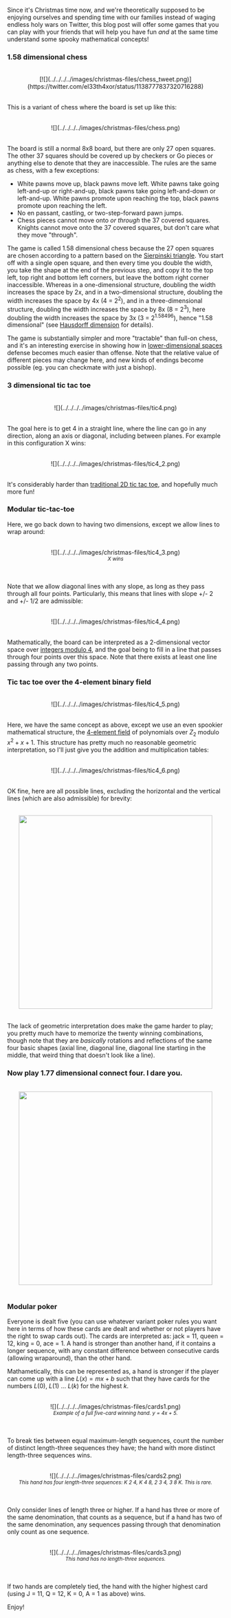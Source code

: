 [category]: <> (General,Fun)
[date]: <> (2019/12/24)
[title]: <> (Christmas Special)
[pandoc]: <> (--mathjax)


Since it's Christmas time now, and we're theoretically supposed to be enjoying ourselves and spending time with our families instead of waging endless holy wars on Twitter, this blog post will offer some games that you can play with your friends that will help you have fun _and_ at the same time understand some spooky mathematical concepts!

### 1.58 dimensional chess

<center><br>
[![](../../../../images/christmas-files/chess_tweet.png)](https://twitter.com/el33th4xor/status/1138777837320716288)
<br><br>
</center>

This is a variant of chess where the board is set up like this:

<center><br>
![](../../../../images/christmas-files/chess.png)
<br><br>
</center>

The board is still a normal 8x8 board, but there are only 27 open squares. The other 37 squares should be covered up by checkers or Go pieces or anything else to denote that they are inaccessible. The rules are the same as chess, with a few exceptions:

* White pawns move up, black pawns move left. White pawns take going left-and-up or right-and-up, black pawns take going left-and-down or left-and-up. White pawns promote upon reaching the top, black pawns promote upon reaching the left.
* No en passant, castling, or two-step-forward pawn jumps.
* Chess pieces cannot move onto _or through_ the 37 covered squares. Knights cannot move onto the 37 covered squares, but don't care what they move "through".

The game is called 1.58 dimensional chess because the 27 open squares are chosen according to a pattern based on the [Sierpinski triangle](https://en.wikipedia.org/wiki/Sierpi%C5%84ski_triangle). You start off with a single open square, and then every time you double the width, you take the shape at the end of the previous step, and copy it to the top left, top right and bottom left corners, but leave the bottom right corner inaccessible. Whereas in a one-dimensional structure, doubling the width increases the space by 2x, and in a two-dimensional structure, doubling the width increases the space by 4x (4 = 2<sup>2</sup>), and in a three-dimensional structure, doubling the width increases the space by 8x (8 = 2<sup>3</sup>), here doubling the width increases the space by 3x (3 = 2<sup>1.58496</sup>), hence "1.58 dimensional" (see [Hausdorff dimension](https://en.wikipedia.org/wiki/Hausdorff_dimension) for details).

The game is substantially simpler and more "tractable" than full-on chess, and it's an interesting exercise in showing how in [lower-dimensional spaces](https://en.wikipedia.org/wiki/Flatland) defense becomes much easier than offense. Note that the relative value of different pieces may change here, and new kinds of endings become possible (eg. you can checkmate with just a bishop).

### 3 dimensional tic tac toe

<center><br>
![](../../../../images/christmas-files/tic4.png)
<br><br>
</center>

The goal here is to get 4 in a straight line, where the line can go in any direction, along an axis or diagonal, including between planes. For example in this configuration X wins:

<center><br>
![](../../../../images/christmas-files/tic4_2.png)
<br><br>
</center>

It's considerably harder than [traditional 2D tic tac toe](https://www.quora.com/Is-there-a-way-to-never-lose-at-Tic-Tac-Toe), and hopefully much more fun!

### Modular tic-tac-toe

Here, we go back down to having two dimensions, except we allow lines to wrap around:

<center><br>
![](../../../../images/christmas-files/tic4_3.png)
<br><small><i>X wins</i></small></center>
<br><br>

Note that we allow diagonal lines with any slope, as long as they pass through all four points. Particularly, this means that lines with slope +/- 2 and +/- 1/2 are admissible:

<center><br>
![](../../../../images/christmas-files/tic4_4.png)
<br><br>
</center>

Mathematically, the board can be interpreted as a 2-dimensional vector space over [integers modulo 4](https://en.wikipedia.org/wiki/Modular_arithmetic), and the goal being to fill in a line that passes through four points over this space. Note that there exists at least one line passing through any two points.

### Tic tac toe over the 4-element binary field

<center><br>
![](../../../../images/christmas-files/tic4_5.png)
<br><br>
</center>

Here, we have the same concept as above, except we use an even spookier mathematical structure, the [4-element field](https://en.wikipedia.org/wiki/Finite_field#Field_with_four_elements) of polynomials over $Z_2$ modulo $x^2 + x + 1$. This structure has pretty much no reasonable geometric interpretation, so I'll just give you the addition and multiplication tables:

<center><br>
![](../../../../images/christmas-files/tic4_6.png)
<br><br>
</center>

OK fine, here are all possible lines, excluding the horizontal and the vertical lines (which are also admissible) for brevity:

<center><br>
<img src="../../../../images/christmas-files/tic4_7.png" style="width: 450px" />
<br><br>
</center>

The lack of geometric interpretation does make the game harder to play; you pretty much have to memorize the twenty winning combinations, though note that they are _basically_ rotations and reflections of the same four basic shapes (axial line, diagonal line, diagonal line starting in the middle, that weird thing that doesn't look like a line).

### Now play 1.77 dimensional connect four. I dare you.

<center><br>
<img src="../../../../images/christmas-files/tic4_8.png" style="width: 450px" />
<br><br>
</center>

### Modular poker

Everyone is dealt five (you can use whatever variant poker rules you want here in terms of how these cards are dealt and whether or not players have the right to swap cards out). The cards are interpreted as: jack = 11, queen = 12, king = 0, ace = 1. A hand is stronger than another hand, if it contains a longer sequence, with any constant difference between consecutive cards (allowing wraparound), than the other hand.

Mathametically, this can be represented as, a hand is stronger if the player can come up with a line $L(x) = mx+b$ such that they have cards for the numbers $L(0)$, $L(1)$ ... $L(k)$ for the highest $k$.

<center><br>
![](../../../../images/christmas-files/cards1.png)
<br><small><i>Example of a full five-card winning hand. y = 4x + 5.</i></small></center>
<br><br>

To break ties between equal maximum-length sequences, count the number of distinct length-three sequences they have; the hand with more distinct length-three sequences wins.

<center><br>
![](../../../../images/christmas-files/cards2.png)
<br><small><i>This hand has four length-three sequences: K 2 4, K 4 8, 2 3 4, 3 8 K. This is rare.</i></small></center>
<br><br>

Only consider lines of length three or higher. If a hand has three or more of the same denomination, that counts as a sequence, but if a hand has two of the same denomination, any sequences passing through that denomination only count as one sequence.

<center><br>
![](../../../../images/christmas-files/cards3.png)
<br><small><i>This hand has no length-three sequences.</i></small></center>
<br><br>

If two hands are completely tied, the hand with the higher highest card (using J = 11, Q = 12, K = 0, A = 1 as above) wins.

Enjoy!
